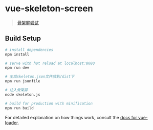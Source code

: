 # vue-skeleton-screen

> [骨架屏尝试](https://segmentfault.com/a/1190000014832185)

## Build Setup

``` bash
# install dependencies
npm install

# serve with hot reload at localhost:8080
npm run dev

# 生成skeleton.json文件放到/dist下
npm run jsonfile

# 注入骨架屏
node skeleton.js 

# build for production with minification
npm run build

```

For detailed explanation on how things work, consult the [docs for vue-loader](http://vuejs.github.io/vue-loader).
